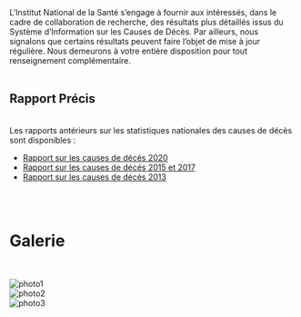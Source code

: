 <br><br>
L'Institut National de la Santé s’engage à fournir aux intéressés, dans le cadre de
collaboration de recherche, des résultats plus détaillés issus du Système d’Information sur
les Causes de Décès. Par ailleurs, nous signalons que certains résultats peuvent faire l’objet
de mise à jour régulière.
Nous demeurons à votre entière disposition pour tout renseignement complémentaire.
<br><br>
## Rapport Précis 
<br>
Les rapports antérieurs sur les statistiques
nationales des causes de décès sont disponibles : 
<ul>
  <li><a href="insp.pdf">Rapport sur les causes de décés 2020</a></li>
  <li><a href="insp.pdf">Rapport sur les causes de décés 2015 et 2017</a></li>
  <li><a href="insp.pdf">Rapport sur les causes de décés 2013</a></li>
</ul>    
<br><br>

# Galerie 
<br>

![photo1](https://scontent.fnbe1-2.fna.fbcdn.net/v/t39.30808-6/257335155_264813875688712_4761823020738927812_n.jpg?_nc_cat=101&ccb=1-7&_nc_sid=730e14&_nc_ohc=dZ0xd4aTv78AX9ZBXgk&_nc_ht=scontent.fnbe1-2.fna&oh=00_AT8H3Z8ZZZl4eJDm7vIvEh4z7BOYQVt9xDQKcQ6eZ18uJQ&oe=62964363)<br>
![photo2](https://scontent.fnbe1-2.fna.fbcdn.net/v/t39.30808-6/265266458_279589237544509_6131128803583515284_n.jpg?_nc_cat=110&ccb=1-7&_nc_sid=730e14&_nc_ohc=vydaK3I2wpQAX_01PZ6&_nc_ht=scontent.fnbe1-2.fna&oh=00_AT-yTn7xoX7tPZmp0Hz7gYtYea7pCcXxzurxmSoJvZYGqg&oe=62961A5A)<br>
![photo3](https://scontent.fnbe1-2.fna.fbcdn.net/v/t39.30808-6/281205170_386177596885672_9183709506164508085_n.jpg?_nc_cat=103&ccb=1-7&_nc_sid=730e14&_nc_ohc=efR_0ghl-poAX8SQPs5&_nc_ht=scontent.fnbe1-2.fna&oh=00_AT-NdBr1w8iaDbTe6iEnzh_dp4ddVDffUWh0AfHXp78tMw&oe=6296CA74)

